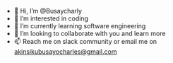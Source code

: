- 👋 Hi, I’m @Busaycharly
- 👀 I’m interested in coding
- 🌱 I’m currently learning software engineering
- 💞️ I’m looking to collaborate with you and learn more
- 📫 Reach me on slack community or email me on akinsikubusayocharles@gmail.com

<!---
Busaycharly/Busaycharly is a ✨ special ✨ repository because its `README.md` (this file) appears on your GitHub profile.
You can click the Preview link to take a look at your changes.
--->
